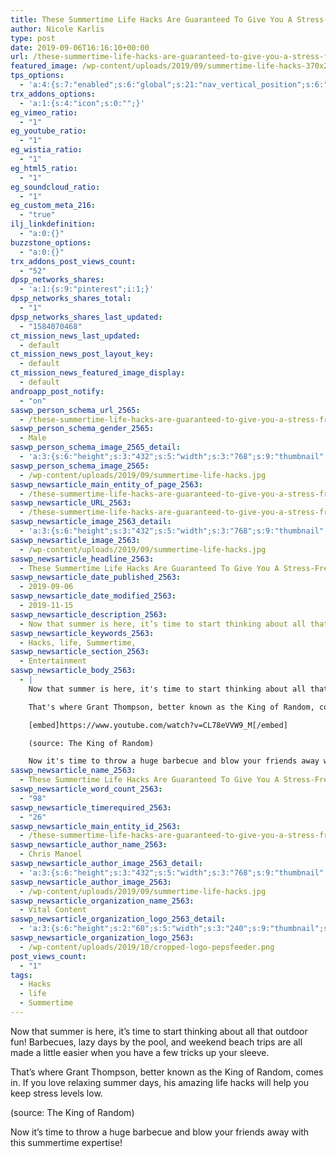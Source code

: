 ```yaml
---
title: These Summertime Life Hacks Are Guaranteed To Give You A Stress-Free Season
author: Nicole Karlis
type: post
date: 2019-09-06T16:16:10+00:00
url: /these-summertime-life-hacks-are-guaranteed-to-give-you-a-stress-free-season/
featured_image: /wp-content/uploads/2019/09/summertime-life-hacks-370x208.jpg
tps_options:
  - 'a:4:{s:7:"enabled";s:6:"global";s:21:"nav_vertical_position";s:6:"global";s:23:"nav_hide_on_first_slide";b:0;s:23:"slide_loading_mechanism";s:6:"global";}'
trx_addons_options:
  - 'a:1:{s:4:"icon";s:0:"";}'
eg_vimeo_ratio:
  - "1"
eg_youtube_ratio:
  - "1"
eg_wistia_ratio:
  - "1"
eg_html5_ratio:
  - "1"
eg_soundcloud_ratio:
  - "1"
eg_custom_meta_216:
  - "true"
ilj_linkdefinition:
  - "a:0:{}"
buzzstone_options:
  - "a:0:{}"
trx_addons_post_views_count:
  - "52"
dpsp_networks_shares:
  - 'a:1:{s:9:"pinterest";i:1;}'
dpsp_networks_shares_total:
  - "1"
dpsp_networks_shares_last_updated:
  - "1584070468"
ct_mission_news_last_updated:
  - default
ct_mission_news_post_layout_key:
  - default
ct_mission_news_featured_image_display:
  - default
androapp_post_notify:
  - "on"
saswp_person_schema_url_2565:
  - /these-summertime-life-hacks-are-guaranteed-to-give-you-a-stress-free-season/
saswp_person_schema_gender_2565:
  - Male
saswp_person_schema_image_2565_detail:
  - 'a:3:{s:6:"height";s:3:"432";s:5:"width";s:3:"768";s:9:"thumbnail";s:80:"/wp-content/uploads/2019/09/summertime-life-hacks.jpg";}'
saswp_person_schema_image_2565:
  - /wp-content/uploads/2019/09/summertime-life-hacks.jpg
saswp_newsarticle_main_entity_of_page_2563:
  - /these-summertime-life-hacks-are-guaranteed-to-give-you-a-stress-free-season/
saswp_newsarticle_URL_2563:
  - /these-summertime-life-hacks-are-guaranteed-to-give-you-a-stress-free-season/
saswp_newsarticle_image_2563_detail:
  - 'a:3:{s:6:"height";s:3:"432";s:5:"width";s:3:"768";s:9:"thumbnail";s:80:"/wp-content/uploads/2019/09/summertime-life-hacks.jpg";}'
saswp_newsarticle_image_2563:
  - /wp-content/uploads/2019/09/summertime-life-hacks.jpg
saswp_newsarticle_headline_2563:
  - These Summertime Life Hacks Are Guaranteed To Give You A Stress-Free Season
saswp_newsarticle_date_published_2563:
  - 2019-09-06
saswp_newsarticle_date_modified_2563:
  - 2019-11-15
saswp_newsarticle_description_2563:
  - Now that summer is here, it’s time to start thinking about all that outdoor fun! Barbecues, lazy days by the pool, and weekend beach trips are all made a little easier when you have a few tricks up your sleeve. That’s where Grant Thompson, better known as the King of Random, comes in. If you…
saswp_newsarticle_keywords_2563:
  - Hacks, life, Summertime,
saswp_newsarticle_section_2563:
  - Entertainment
saswp_newsarticle_body_2563:
  - |
    Now that summer is here, it's time to start thinking about all that outdoor fun! Barbecues, lazy days by the pool, and weekend beach trips are all made a little easier when you have a few tricks up your sleeve.

    That's where Grant Thompson, better known as the King of Random, comes in. If you love relaxing summer days, his amazing life hacks will help you keep stress levels low.

    [embed]https://www.youtube.com/watch?v=CL78eVVW9_M[/embed]

    (source: The King of Random)

    Now it's time to throw a huge barbecue and blow your friends away with this summertime expertise!
saswp_newsarticle_name_2563:
  - These Summertime Life Hacks Are Guaranteed To Give You A Stress-Free Season
saswp_newsarticle_word_count_2563:
  - "98"
saswp_newsarticle_timerequired_2563:
  - "26"
saswp_newsarticle_main_entity_id_2563:
  - /these-summertime-life-hacks-are-guaranteed-to-give-you-a-stress-free-season/
saswp_newsarticle_author_name_2563:
  - Chris Manoel
saswp_newsarticle_author_image_2563_detail:
  - 'a:3:{s:6:"height";s:3:"432";s:5:"width";s:3:"768";s:9:"thumbnail";s:80:"/wp-content/uploads/2019/09/summertime-life-hacks.jpg";}'
saswp_newsarticle_author_image_2563:
  - /wp-content/uploads/2019/09/summertime-life-hacks.jpg
saswp_newsarticle_organization_name_2563:
  - Vital Content
saswp_newsarticle_organization_logo_2563_detail:
  - 'a:3:{s:6:"height";s:2:"60";s:5:"width";s:3:"240";s:9:"thumbnail";s:82:"/wp-content/uploads/2019/10/cropped-logo-pepsfeeder.png";}'
saswp_newsarticle_organization_logo_2563:
  - /wp-content/uploads/2019/10/cropped-logo-pepsfeeder.png
post_views_count:
  - "1"
tags:
  - Hacks
  - life
  - Summertime
---
```


Now that summer is here, it&#8217;s time to start thinking about all that outdoor fun! Barbecues, lazy days by the pool, and weekend beach trips are all made a little easier when you have a few tricks up your sleeve.

That&#8217;s where Grant Thompson, better known as the King of Random, comes in. If you love relaxing summer days, his amazing life hacks will help you keep stress levels low.

(source: The King of Random)

Now it&#8217;s time to throw a huge barbecue and blow your friends away with this summertime expertise!<ins class="adsbygoogle" style="display: block; text-align: center;" data-ad-layout="in-article" data-ad-format="fluid" data-ad-client="ca-pub-6974233120371446" data-ad-slot="7074284510"></ins>
